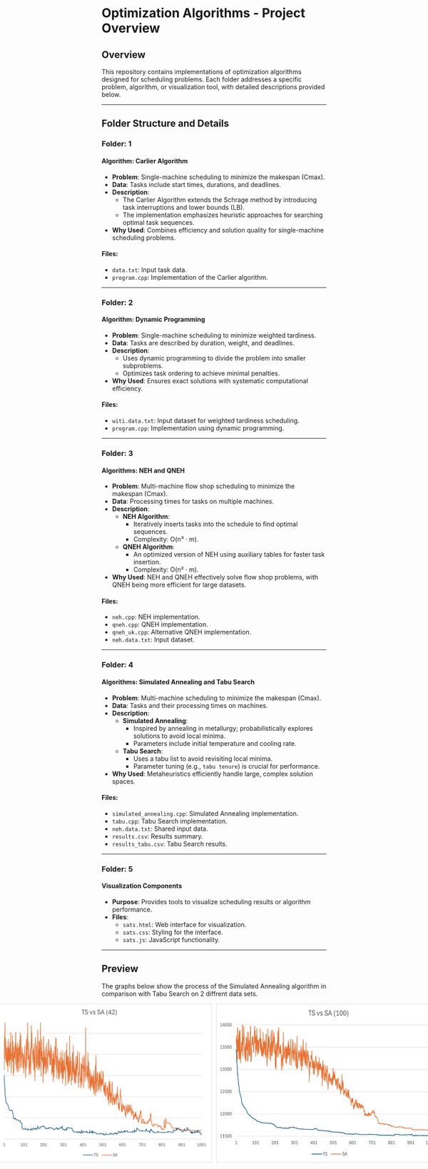 # Optimization Algorithms - Project Overview

## Overview
This repository contains implementations of optimization algorithms designed for scheduling problems. Each folder addresses a specific problem, algorithm, or visualization tool, with detailed descriptions provided below.

---

## Folder Structure and Details

### **Folder: 1**
#### Algorithm: Carlier Algorithm
- **Problem**: Single-machine scheduling to minimize the makespan (Cmax).
- **Data**: Tasks include start times, durations, and deadlines.
- **Description**:
  - The Carlier Algorithm extends the Schrage method by introducing task interruptions and lower bounds (LB).
  - The implementation emphasizes heuristic approaches for searching optimal task sequences.
- **Why Used**: Combines efficiency and solution quality for single-machine scheduling problems.

#### Files:
- `data.txt`: Input task data.
- `program.cpp`: Implementation of the Carlier algorithm.

---

### **Folder: 2**
#### Algorithm: Dynamic Programming
- **Problem**: Single-machine scheduling to minimize weighted tardiness.
- **Data**: Tasks are described by duration, weight, and deadlines.
- **Description**:
  - Uses dynamic programming to divide the problem into smaller subproblems.
  - Optimizes task ordering to achieve minimal penalties.
- **Why Used**: Ensures exact solutions with systematic computational efficiency.

#### Files:
- `witi.data.txt`: Input dataset for weighted tardiness scheduling.
- `program.cpp`: Implementation using dynamic programming.

---

### **Folder: 3**
#### Algorithms: NEH and QNEH
- **Problem**: Multi-machine flow shop scheduling to minimize the makespan (Cmax).
- **Data**: Processing times for tasks on multiple machines.
- **Description**:
  - **NEH Algorithm**:
    - Iteratively inserts tasks into the schedule to find optimal sequences.
    - Complexity: O(n³ · m).
  - **QNEH Algorithm**:
    - An optimized version of NEH using auxiliary tables for faster task insertion.
    - Complexity: O(n² · m).
- **Why Used**: NEH and QNEH effectively solve flow shop problems, with QNEH being more efficient for large datasets.

#### Files:
- `neh.cpp`: NEH implementation.
- `qneh.cpp`: QNEH implementation.
- `qneh_uk.cpp`: Alternative QNEH implementation.
- `neh.data.txt`: Input dataset.

---

### **Folder: 4**
#### Algorithms: Simulated Annealing and Tabu Search
- **Problem**: Multi-machine scheduling to minimize the makespan (Cmax).
- **Data**: Tasks and their processing times on machines.
- **Description**:
  - **Simulated Annealing**:
    - Inspired by annealing in metallurgy; probabilistically explores solutions to avoid local minima.
    - Parameters include initial temperature and cooling rate.
  - **Tabu Search**:
    - Uses a tabu list to avoid revisiting local minima.
    - Parameter tuning (e.g., `tabu tenure`) is crucial for performance.
- **Why Used**: Metaheuristics efficiently handle large, complex solution spaces.

#### Files:
- `simulated_annealing.cpp`: Simulated Annealing implementation.
- `tabu.cpp`: Tabu Search implementation.
- `neh.data.txt`: Shared input data.
- `results.csv`: Results summary.
- `results_tabu.csv`: Tabu Search results.

---

### **Folder: 5**
#### Visualization Components
- **Purpose**: Provides tools to visualize scheduling results or algorithm performance.
- **Files**:
  - `sats.html`: Web interface for visualization.
  - `sats.css`: Styling for the interface.
  - `sats.js`: JavaScript functionality.

---

## Preview
The graphs below show the process of the Simulated Annealing algorithm in comparison with Tabu Search on 2 diffrent data sets.
<div style="display: flex; gap: 10px; justify-content: center;">
  <img src="Preview/1.png" alt="Data 1" widht="400">
  <img src="Preview/2.png" alt="Data 2" widht="400">
</div>
